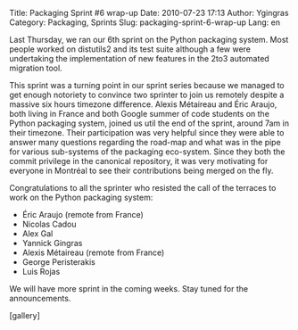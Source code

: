 Title: Packaging Sprint #6 wrap-up
Date: 2010-07-23 17:13
Author: Ygingras
Category: Packaging, Sprints
Slug: packaging-sprint-6-wrap-up
Lang: en

<!--:en-->

Last Thursday, we ran our 6th sprint on the Python packaging system.
Most people worked on distutils2 and its test suite although a few were
undertaking the implementation of new features in the 2to3 automated
migration tool.

This sprint was a turning point in our sprint series because we managed
to get enough notoriety to convince two sprinter to join us remotely
despite a massive six hours timezone difference. Alexis Métaireau and
Éric Araujo, both living in France and both Google summer of code
students on the Python packaging system, joined us util the end of the
sprint, around 7am in their timezone. Their participation was very
helpful since they were able to answer many questions regarding the
road-map and what was in the pipe for various sub-systems of the
packaging eco-system. Since they both the commit privilege in the
canonical repository, it was very motivating for everyone in Montréal to
see their contributions being merged on the fly.

Congratulations to all the sprinter who resisted the call of the
terraces to work on the Python packaging system:

-   Éric Araujo (remote from France)
-   Nicolas Cadou
-   Alex Gal
-   Yannick Gingras
-   Alexis Métaireau (remote from France)
-   George Peristerakis
-   Luis Rojas

We will have more sprint in the coming weeks. Stay tuned for the
announcements.

[gallery]
